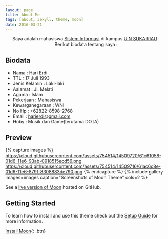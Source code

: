 ```yaml
---
layout: page
title: About Me
tags: [about, Jekyll, theme, moon]
date: 2016-03-21
---
```

    
<center>Saya adalah mahasiswa <a href="sif.uin-suska.ac.id">Sistem Informasi</a> di kampus <a href="uin-suska.ac.id">UIN SUKA RIAU</a> . Berikut biodata tentang saya :</center>

## Biodata
* Nama              : Hari Erdi
* TTL               : 17 Juli 1993 
* Jenis Kelamin     : Laki-laki
* Aalamat           : Jl. Melati
* Agama             : Islam
* Pekerjaan         : Mahasiswa
* Kewarganegaraan   : WNI
* No Hp             : +62822-8598-2768
* Email             : harierdi@gmail.com
* Hoby              : Musik dan Game(terutama DOTA)

## Preview

{% capture images %}
    https://cloud.githubusercontent.com/assets/754514/14509720/61c61058-01d6-11e6-93ab-0918515ecd56.png
    https://cloud.githubusercontent.com/assets/754514/14509716/61ac6c8e-01d6-11e6-879f-8308883de790.png
{% endcapture %}
{% include gallery images=images caption="Screenshots of Moon Theme" cols=2 %}

See a [live version of Moon](http://taylantatli.github.io/Moon) hosted on GitHub.

## Getting Started

To learn how to install and use this theme check out the [Setup Guide](http://taylantatli.me/Moon/moon-theme/) for more information.
      
[Install Moon](https://github.com/TaylanTatli/Moon){: .btn}
